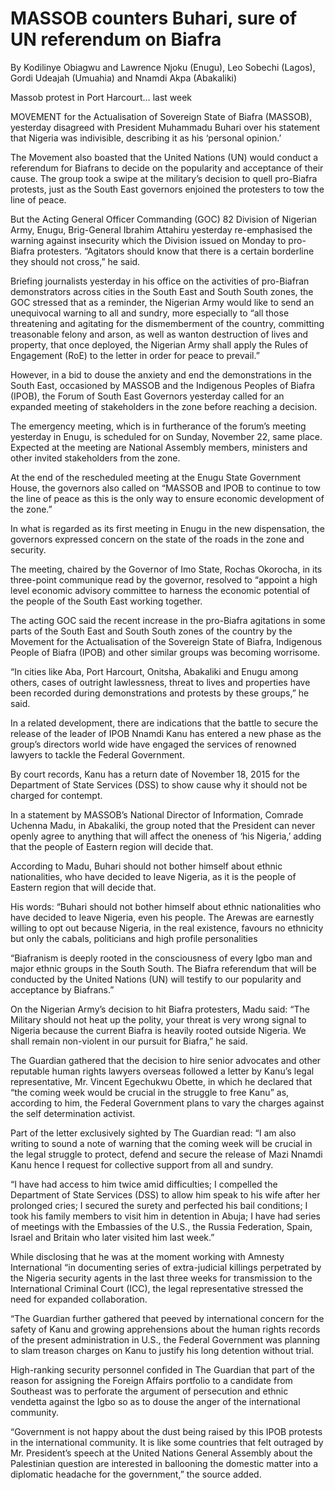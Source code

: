 # MASSOB counters Buhari, sure of UN referendum on Biafra

By Kodilinye Obiagwu and Lawrence Njoku \(Enugu\), Leo Sobechi \(Lagos\), Gordi Udeajah \(Umuahia\) and Nnamdi Akpa \(Abakaliki\)

Massob protest in Port Harcourt… last week

MOVEMENT for the Actualisation of Sovereign State of Biafra \(MASSOB\), yesterday disagreed with President Muhammadu Buhari over his statement that Nigeria was indivisible, describing it as his ‘personal opinion.’

The Movement also boasted that the United Nations \(UN\) would conduct a referendum for Biafrans to decide on the popularity and acceptance of their cause. The group took a swipe at the military’s decision to quell pro-Biafra protests, just as the South East governors enjoined the protesters to tow the line of peace.

But the Acting General Officer Commanding \(GOC\) 82 Division of Nigerian Army, Enugu, Brig-General Ibrahim Attahiru yesterday re-emphasised the warning against insecurity which the Division issued on Monday to pro-Biafra protesters. “Agitators should know that there is a certain borderline they should not cross,” he said.

Briefing journalists yesterday in his office on the activities of pro-Biafran demonstrators across cities in the South East and South South zones, the GOC stressed that as a reminder, the Nigerian Army would like to send an unequivocal warning to all and sundry, more especially to “all those threatening and agitating for the dismemberment of the country, committing treasonable felony and arson, as well as wanton destruction of lives and property, that once deployed, the Nigerian Army shall apply the Rules of Engagement \(RoE\) to the letter in order for peace to prevail.”

However, in a bid to douse the anxiety and end the demonstrations in the South East, occasioned by MASSOB and the Indigenous Peoples of Biafra \(IPOB\), the Forum of South East Governors yesterday called for an expanded meeting of stakeholders in the zone before reaching a decision.

The emergency meeting, which is in furtherance of the forum’s meeting yesterday in Enugu, is scheduled for on Sunday, November 22, same place. Expected at the meeting are National Assembly members, ministers and other invited stakeholders from the zone.

At the end of the rescheduled meeting at the Enugu State Government House, the governors also called on “MASSOB and IPOB to continue to tow the line of peace as this is the only way to ensure economic development of the zone.”

In what is regarded as its first meeting in Enugu in the new dispensation, the governors expressed concern on the state of the roads in the zone and security.

The meeting, chaired by the Governor of Imo State, Rochas Okorocha, in its three-point communique read by the governor, resolved to “appoint a high level economic advisory committee to harness the economic potential of the people of the South East working together.

The acting GOC said the recent increase in the pro-Biafra agitations in some parts of the South East and South South zones of the country by the Movement for the Actualisation of the Sovereign State of Biafra, Indigenous People of Biafra \(IPOB\) and other similar groups was becoming worrisome.

“In cities like Aba, Port Harcourt, Onitsha, Abakaliki and Enugu among others, cases of outright lawlessness, threat to lives and properties have been recorded during demonstrations and protests by these groups,” he said.

In a related development, there are indications that the battle to secure the release of the leader of IPOB Nnamdi Kanu has entered a new phase as the group’s directors world wide have engaged the services of renowned lawyers to tackle the Federal Government.

By court records, Kanu has a return date of November 18, 2015 for the Department of State Services \(DSS\) to show cause why it should not be charged for contempt.

In a statement by MASSOB’s National Director of Information, Comrade Uchenna Madu, in Abakaliki, the group noted that the President can never openly agree to anything that will affect the oneness of ‘his Nigeria,’ adding that the people of Eastern region will decide that.

According to Madu, Buhari should not bother himself about ethnic nationalities, who have decided to leave Nigeria, as it is the people of Eastern region that will decide that.

His words: “Buhari should not bother himself about ethnic nationalities who have decided to leave Nigeria, even his people. The Arewas are earnestly willing to opt out because Nigeria, in the real existence, favours no ethnicity but only the cabals, politicians and high profile personalities

“Biafranism is deeply rooted in the consciousness of every Igbo man and major ethnic groups in the South South. The Biafra referendum that will be conducted by the United Nations \(UN\) will testify to our popularity and acceptance by Biafrans.”

On the Nigerian Army’s decision to hit Biafra protesters, Madu said: “The Military should not heat up the polity, your threat is very wrong signal to Nigeria because the current Biafra is heavily rooted outside Nigeria. We shall remain non-violent in our pursuit for Biafra,” he said.

The Guardian gathered that the decision to hire senior advocates and other reputable human rights lawyers overseas followed a letter by Kanu’s legal representative, Mr. Vincent Egechukwu Obette, in which he declared that “the coming week would be crucial in the struggle to free Kanu” as, according to him, the Federal Government plans to vary the charges against the self determination activist.

Part of the letter exclusively sighted by The Guardian read: “I am also writing to sound a note of warning that the coming week will be crucial in the legal struggle to protect, defend and secure the release of Mazi Nnamdi Kanu hence I request for collective support from all and sundry.

“I have had access to him twice amid difficulties; I compelled the Department of State Services \(DSS\) to allow him speak to his wife after her prolonged cries; I secured the surety and perfected his bail conditions; I took his family members to visit him in detention in Abuja; I have had series of meetings with the Embassies of the U.S., the Russia Federation, Spain, Israel and Britain who later visited him last week.”

While disclosing that he was at the moment working with Amnesty International “in documenting series of extra-judicial killings perpetrated by the Nigeria security agents in the last three weeks for transmission to the International Criminal Court \(ICC\), the legal representative stressed the need for expanded collaboration.

“The Guardian further gathered that peeved by international concern for the safety of Kanu and growing apprehensions about the human rights records of the present administration in U.S., the Federal Government was planning to slam treason charges on Kanu to justify his long detention without trial.

High-ranking security personnel confided in The Guardian that part of the reason for assigning the Foreign Affairs portfolio to a candidate from Southeast was to perforate the argument of persecution and ethnic vendetta against the Igbo so as to douse the anger of the international community.

“Government is not happy about the dust being raised by this IPOB protests in the international community. It is like some countries that felt outraged by Mr. President’s speech at the United Nations General Assembly about the Palestinian question are interested in ballooning the domestic matter into a diplomatic headache for the government,” the source added.
